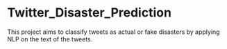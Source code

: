 # Twitter_Disaster_Prediction
This project aims to classify tweets as actual or fake disasters by applying NLP on the text of the tweets.
